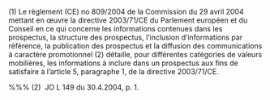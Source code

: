 (1) Le règlement (CE) no 809/2004 de la Commission du 29 avril 2004 mettant en œuvre la directive 2003/71/CE du Parlement européen et du Conseil en ce qui concerne les informations contenues dans les prospectus, la structure des prospectus, l’inclusion d’informations par référence, la publication des prospectus et la diffusion des communications à caractère promotionnel (2) détaille, pour différentes catégories de valeurs mobilières, les informations à inclure dans un prospectus aux fins de satisfaire à l’article 5, paragraphe 1, de la directive 2003/71/CE.

%%% (2)  JO L 149 du 30.4.2004, p. 1.